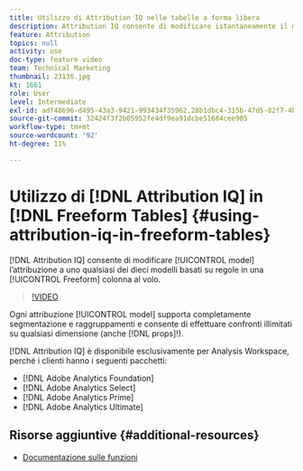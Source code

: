 ```yaml
---
title: Utilizzo di Attribution IQ nelle tabelle a forma libera
description: Attribution IQ consente di modificare istantaneamente il modello di attribuzione in uno qualsiasi dei dieci modelli basati su regole su una colonna a forma libera.
feature: Attribution
topics: null
activity: use
doc-type: feature video
team: Technical Marketing
thumbnail: 23136.jpg
kt: 1661
role: User
level: Intermediate
exl-id: adf48696-d495-43a3-9421-993434f35962,28b1dbc4-315b-47d5-82f7-4b394ed31ad8,28b1dbc4-315b-47d5-82f7-4b394ed31ad8,adf48696-d495-43a3-9421-993434f35962
source-git-commit: 32424f3f2b05952fe4df9ea91dcbe51684cee905
workflow-type: tm+mt
source-wordcount: '92'
ht-degree: 11%

---
```


# Utilizzo di [!DNL Attribution IQ] in [!DNL Freeform Tables] {#using-attribution-iq-in-freeform-tables}

[!DNL Attribution IQ] consente di modificare  [!UICONTROL model] l’attribuzione a uno qualsiasi dei dieci modelli basati su regole in una  [!UICONTROL Freeform] colonna al volo.

>[!VIDEO](https://video.tv.adobe.com/v/23136/?quality=12)

Ogni attribuzione [!UICONTROL model] supporta completamente segmentazione e raggruppamenti e consente di effettuare confronti illimitati su qualsiasi dimensione (anche [!DNL props]!).

[!DNL Attribution IQ] è disponibile esclusivamente per Analysis Workspace, perché i clienti hanno i seguenti pacchetti:

* [!DNL Adobe Analytics Foundation]
* [!DNL Adobe Analytics Select]
* [!DNL Adobe Analytics Prime]
* [!DNL Adobe Analytics Ultimate]

## Risorse aggiuntive {#additional-resources}

* [Documentazione sulle funzioni](https://marketing.adobe.com/resources/help/en_US/analytics/analysis-workspace/attribution.html)

